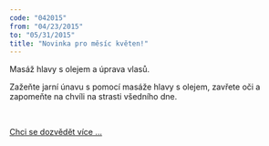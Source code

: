 ```yaml
---
code: "042015"
from: "04/23/2015"
to: "05/31/2015"
title: "Novinka pro měsíc květen!"
---
```

Masáž hlavy s olejem a úprava vlasů.

Zažeňte jarní únavu s pomocí masáže hlavy s olejem, zavřete oči a zapomeňte na chvíli na strasti všedního dne.


&nbsp;

[Chci se dozvědět více ...](detail/olejova-masaz.html)